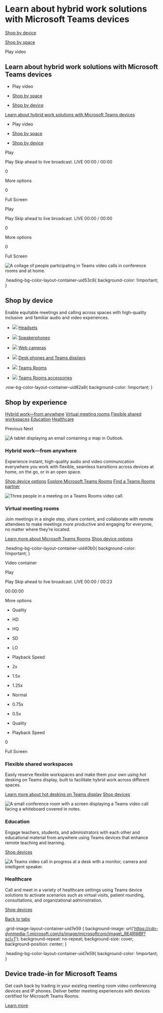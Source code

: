 # Learn about hybrid work solutions with Microsoft Teams devices

[Shop by device](https://www.microsoft.com/en-us/microsoft-teams/across-devices/devices)

[Shop by space](https://www.microsoft.com/en-us/microsoft-teams/across-devices/spaces)

Play video

## Learn about hybrid work solutions with Microsoft Teams devices

- Play video
    
- [Shop by space](https://www.microsoft.com/en-us/microsoft-teams/across-devices/spaces)
    
- [Shop by device](https://www.microsoft.com/en-us/microsoft-teams/across-devices/devices)
    

[Learn about hybrid work solutions with Microsoft Teams devices](javascript:void(0))

- Play video
    
- [Shop by space](https://www.microsoft.com/en-us/microsoft-teams/across-devices/spaces)
    
- [Shop by device](https://www.microsoft.com/en-us/microsoft-teams/across-devices/devices)
    

 

Play

Play Skip ahead to live broadcast. LIVE 00:00 / 00:00

0

More options

0

Full Screen

Play

Play Skip ahead to live broadcast. LIVE 00:00 / 00:00

0

More options

0

Full Screen

 ![A collage of people participating in Teams video calls in conference rooms and at home.](https://cdn-dynmedia-1.microsoft.com/is/image/microsoftcorp/Hero-TeamsDevicesOverview-1920x600-x2_0_RE4RP6o?resMode=sharp2&op_usm=1.5,0.65,15,0&wid=1920&hei=400&qlt=100&fit=constrain)

.heading-bg-color-layout-container-uid53c8{ background-color: !important; }

## Shop by device

Enable equitable meetings and calling across spaces with high-quality inclusive  and familiar audio and video experiences.

- ![](https://cdn-dynmedia-1.microsoft.com/is/image/microsoftcorp/Headsets_0_RE4CNcj?resMode=sharp2&op_usm=1.5,0.65,15,0&wid=75&hei=75&qlt=100&fmt=png-alpha&fit=constrain) [ Headsets ](https://www.microsoft.com/en-us/microsoft-teams/across-devices/devices/category/headsets/36)  
    
- ![](https://cdn-dynmedia-1.microsoft.com/is/image/microsoftcorp/Speakerphone_0_RE4CIoo?resMode=sharp2&op_usm=1.5,0.65,15,0&wid=75&hei=75&qlt=100&fmt=png-alpha&fit=constrain) [ Speakerphones ](https://www.microsoft.com/en-us/microsoft-teams/across-devices/devices/category/speakerphones/35)  
    
- ![](https://cdn-dynmedia-1.microsoft.com/is/image/microsoftcorp/Webcameras_0_RE4CSpe?resMode=sharp2&op_usm=1.5,0.65,15,0&wid=75&hei=75&qlt=100&fmt=png-alpha&fit=constrain) [ Web cameras ](https://www.microsoft.com/en-us/microsoft-teams/across-devices/devices/category/web-cameras/3)  
    
- ![](https://cdn-dynmedia-1.microsoft.com/is/image/microsoftcorp/Deskphones_Teamsdisplays_0_RE4CL0e?resMode=sharp2&op_usm=1.5,0.65,15,0&wid=75&hei=75&qlt=100&fit=constrain) [ Desk phones and Teams displays ](https://www.microsoft.com/en-us/microsoft-teams/across-devices/devices/category/desk-phones-teams-displays/34)  
    
- ![](https://cdn-dynmedia-1.microsoft.com/is/image/microsoftcorp/TeamsRooms_0_RE4CSpb?resMode=sharp2&op_usm=1.5,0.65,15,0&wid=75&hei=75&qlt=100&fmt=png-alpha&fit=constrain) [ Teams Rooms ](https://www.microsoft.com/en-us/microsoft-teams/across-devices/devices/category/teams-rooms/20)  
    
- ![](https://cdn-dynmedia-1.microsoft.com/is/image/microsoftcorp/RoomAccesories_0_RE4CIol?resMode=sharp2&op_usm=1.5,0.65,15,0&wid=75&hei=75&qlt=100&fmt=png-alpha&fit=constrain) [ Teams Rooms accessories ](https://www.microsoft.com/en-us/microsoft-teams/across-devices/devices/category/room-systems-accessories/73)  
    

.row-bg-color-layout-container-uid82a8{ background-color: !important; }

## Shop by experience

 

[Hybrid work—from anywhere](https://www.microsoft.com/en-us/microsoft-teams/across-devices?rtc=1#tabx994bcb99e4f14187b73aa74c344eedfd) [Virtual meeting rooms](https://www.microsoft.com/en-us/microsoft-teams/across-devices?rtc=1#tabxc55131c51c6c4376958acb54eb2ac73f) [Flexible shared workspaces](https://www.microsoft.com/en-us/microsoft-teams/across-devices?rtc=1#tabxa1d7a74ab2cb4c8e8c6a9dde2f38613e) [Education](https://www.microsoft.com/en-us/microsoft-teams/across-devices?rtc=1#tabx505551d43aff451689e6da8771deab4e) [Healthcare](https://www.microsoft.com/en-us/microsoft-teams/across-devices?rtc=1#tabxec554cd6ab5642b080021f5ca6faed4a)

Previous Next

![A tablet displaying an email containing a map in Outlook.](https://cdn-dynmedia-1.microsoft.com/is/image/microsoftcorp/Hybridwork_fromanywhere-2x_0_RE4ROss?resMode=sharp2&op_usm=1.5,0.65,15,0&wid=2200&hei=1200&qlt=95&fit=constrain)

### Hybrid work—from anywhere

Experience instant, high-quality audio and video communication everywhere you work with flexible, seamless transitions across devices at home, on the go, or in an open space.

[Shop device options](https://www.microsoft.com/en-us/microsoft-teams/across-devices/work-remotely) [Explore Microsoft Teams Rooms](https://www.microsoft.com/en-us/microsoft-teams/microsoft-teams-rooms) [Find a Teams Rooms partner](https://go.microsoft.com/fwlink/?linkid=2177909&clcid=0x409&culture=en-us&country=us)

![Three people in a meeting on a Teams Rooms video call.](https://cdn-dynmedia-1.microsoft.com/is/image/microsoftcorp/Virtualmeetingrooms-2x_0_RE4S6IF?resMode=sharp2&op_usm=1.5,0.65,15,0&wid=2000&hei=1200&qlt=95&fit=constrain) 

### Virtual meeting rooms

Join meetings in a single step, share content, and collaborate with remote attendees to make meetings more productive and engaging for everyone, no matter where they’re located.

[Learn more about Microsoft Teams Rooms](https://www.microsoft.com/en-us/microsoft-teams/microsoft-teams-rooms) [Shop device options](https://www.microsoft.com/en-us/microsoft-teams/across-devices/spaces/category/midsize-meeting-room/9)

.heading-bg-color-layout-container-uid40b0{ background-color: !important; }

Video container

Play

Play Skip ahead to live broadcast. LIVE 00:00 / 00:23

00:00:00

More options

- Quality
- HD
- HQ
- SD
- LO

- Playback Speed
- 2x
- 1.5x
- 1.25x
- Normal
- 0.75x
- 0.5x

- Quality
- Playback Speed

0

Full Screen

### Flexible shared workspaces

Easily reserve flexible workspaces and make them your own using hot desking on Teams display, built to facilitate hybrid work across different spaces.

[Learn more about hot desking on Teams display](https://go.microsoft.com/fwlink/p/?linkid=2171981&clcid=0x409&culture=en-us&country=us) [Shop devices](https://www.microsoft.com/en-us/microsoft-teams/across-devices/spaces/category/midsize-meeting-room/9)

![A small conference room with a screen displaying a Teams video call facing a whiteboard covered in notes.](https://cdn-dynmedia-1.microsoft.com/is/image/microsoftcorp/Education-2x_0_RE4S6IL?resMode=sharp2&op_usm=1.5,0.65,15,0&wid=2000&hei=1200&qlt=100&fit=constrain) 

### Education

Engage teachers, students, and administrators with each other and educational material from anywhere using Teams devices that enhance remote teaching and learning.

[Shop devices](https://www.microsoft.com/en-us/microsoft-teams/across-devices/education)

![A Teams video call in progress at a desk with a monitor, camera and intelligent speaker.](https://cdn-dynmedia-1.microsoft.com/is/image/microsoftcorp/image_RE4ROsw?resMode=sharp2&op_usm=1.5,0.65,15,0&wid=2000&hei=1200&qlt=95&fit=constrain) 

### Healthcare

Call and meet in a variety of healthcare settings using Teams device solutions to activate scenarios such as virtual visits, patient rounding, consultations, and organizational administration.

[Shop devices](https://www.microsoft.com/en-us/microsoft-teams/across-devices/healthcare)

[Back to tabs](https://www.microsoft.com/en-us/microsoft-teams/across-devices?rtc=1#tabx994bcb99e4f14187b73aa74c344eedfd-tab)

.grid-image-layout-container-uid7e59 { background-image: url('https://cdn-dynmedia-1.microsoft.com/is/image/microsoftcorp/image\_RE4RWBf?scl=1'); background-repeat: no-repeat; background-size: cover; background-position: center; }

.heading-bg-color-layout-container-uid7e59{ background-color: !important; }

## Device trade-in for Microsoft Teams

Get cash back by trading in your existing meeting room video conferencing devices and IP phones. Deliver better meeting experiences with devices certified for Microsoft Teams Rooms.

[Learn more](https://go.microsoft.com/fwlink/p/?LinkID=2185442&clcid=0x409&culture=en-us&country=us)